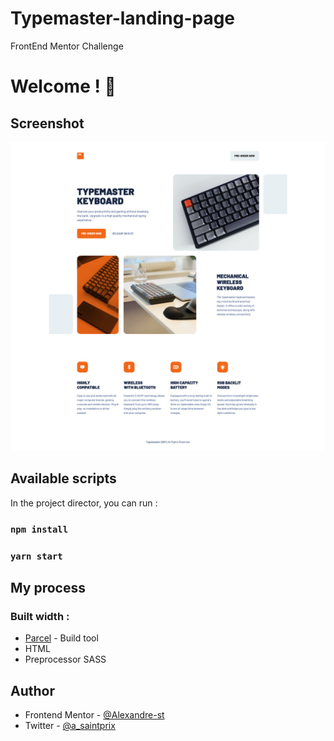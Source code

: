 # Typemaster-landing-page

FrontEnd Mentor Challenge

# Welcome ! 👋

## Screenshot

![](./src/assets/shared/typemaster.png)

## Available scripts

In the project director, you can run :

### `npm install`

### `yarn start`

## My process

### Built width :

- [Parcel](https://parceljs.org/) - Build tool
- HTML
- Preprocessor SASS

## Author

- Frontend Mentor - [@Alexandre-st](https://www.frontendmentor.io/profile/Alexandre-st)
- Twitter - [@a_saintprix](https://twitter.com/a_saintprix)
